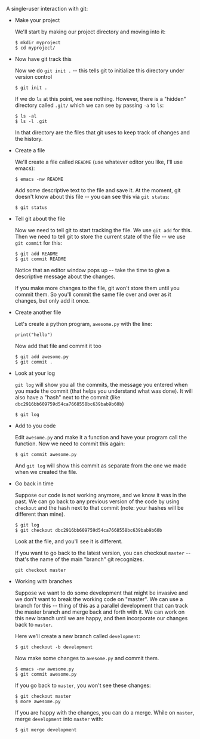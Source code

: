 A single-user interaction with git:

* Make your project

  We'll start by making our project directory and moving into it:

  ```
  $ mkdir myproject
  $ cd myproject/
  ```

* Now have git track this

  Now we do `git init .` -- this tells git to initialize this
  directory under version control

  ```
  $ git init .
  ```

  If we do `ls` at this point, we see nothing.  However, there is a
  "hidden" directory called `.git/` which we can see by passing `-a`
  to `ls`:

  ```
  $ ls -al
  $ ls -l .git
  ```

  In that directory are the files that git uses to keep track of
  changes and the history.

* Create a file

  We'll create a file called `README` (use whatever editor you like,
  I'll use emacs):

  ```
  $ emacs -nw README
  ```

  Add some descriptive text to the file and save it.  At the moment,
  git doesn't know about this file -- you can see this via `git
  status`:

  ```
  $ git status
  ```

* Tell git about the file

  Now we need to tell git to start tracking the file.  We use
  `git add` for this.  Then we need to tell git to store the current
  state of the file -- we use `git commit` for this:

  ```
  $ git add README
  $ git commit README
  ```

  Notice that an editor window pops up -- take the time to give a
  descriptive message about the changes.

  If you make more changes to the file, git won't store them until
  you commit them.  So you'll commit the same file over and over as
  it changes, but only add it once.

* Create another file

  Let's create a python program, `awesome.py` with the line:

  ```
  print("hello")
  ```

  Now add that file and commit it too

  ```
  $ git add awesome.py
  $ git commit .
  ```

* Look at your log

  `git log` will show you all the commits, the message you entered
  when you made the commit (that helps you understand what was done).
  It will also have a "hash" next to the commit (like
  `dbc2916bb609759d54ca7668558bc639bab9b60b`)

  ```
  $ git log
  ```

* Add to you code

  Edit `awesome.py` and make it a function and have your program call
  the function.  Now we need to commit this again:

  ```
  $ git commit awesome.py 
  ```

  And `git log` will show this commit as separate from the one we made
  when we created the file.

* Go back in time

  Suppose our code is not working anymore, and we know it was in the
  past.  We can go back to any previous version of the code by using
  `checkout` and the hash next to that commit (note: your hashes will
  be different than mine).

  ```
  $ git log
  $ git checkout dbc2916bb609759d54ca7668558bc639bab9b60b
  ```

  Look at the file, and you'll see it is different.  

  If you want to go back to the latest version, you can checkout `master`
  -- that's the name of the main "branch" git recognizes.

  ```
  git checkout master
  ```

* Working with branches

  Suppose we want to do some development that might be invasive and we
  don't want to break the working code on "master".  We can use a
  branch for this -- thing of this as a parallel development that can
  track the master branch and merge back and forth with it.  We can
  work on this new branch until we are happy, and then incorporate our
  changes back to `master`.
 
  Here we'll create a new branch called `development`:

  ```
  $ git checkout -b development
  ```

  Now make some changes to `awesome.py` and commit them.

  ```
  $ emacs -nw awesome.py
  $ git commit awesome.py
  ```

  If you go back to `master`, you won't see these changes:

  ```
  $ git checkout master
  $ more awesome.py
  ```

  If you are happy with the changes, you can do a merge.  While on
  `master`, merge `development` into `master` with:

  ```
  $ git merge development
  ```

